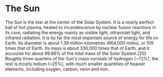# The Sun
The Sun is the star at the center of the Solar System. It is a nearly perfect ball of hot plasma, heated to incandescence by nuclear fusion reactions in its core, radiating the energy mainly as visible light, ultraviolet light, and infrared radiation. It is by far the most important source of energy for life on Earth. Its diameter is about 1.39 million kilometres (864,000 miles), or 109 times that of Earth. Its mass is about 330,000 times that of Earth, and it accounts for about 99.86% of the total mass of the Solar System.[20] Roughly three quarters of the Sun's mass consists of hydrogen (~73%); the rest is mostly helium (~25%), with much smaller quantities of heavier elements, including oxygen, carbon, neon and iron.


